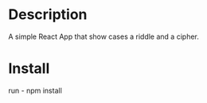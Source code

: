 
# Description
 A simple React App that show cases a riddle and a cipher.


 
# Install
run - npm install

